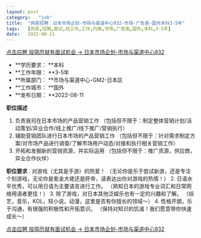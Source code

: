 ```yaml
---
layout:	post
category:	"job"
title:	"网易招聘：日本市场企划-市场与渠道中心932-市场-广告类-国外本科3-5年"
tags:	[网易,招聘,面试,找工作,工作,内推,市场,广告类,国外,本科,3-5年]
date:	2022-08-11
---
```


[点击应聘 投简历就有面试机会 -> 日本市场企划-市场与渠道中心932](http://mobile.bole.netease.com/bole/boleDetail?id=40289&employeeId=346f03c3cda5f04c&key=all)



- **学历要求： **本科
- **工作年限： **3-5年
- **所属部门： **市场与渠道中心-GM2-日本区
- **工作城市： **国外
- **发布日期： **2022-08-11



**职位描述**
1. 负责我司在日本市场的产品营销工作
（包括但不限于：制定整体营销计划/活动策划/异业合作/线上推广/线下推广/营销执行）
2. 辅助营销团队进行日本市场的产品营销工作
（包括但不限于：针对需求制定方案/对市场产品进行调查/了解市场用户动态/对接和执行相关营销工作）
3. 开拓和发掘新的营销资源，并实际运用
（包括但不限于：推广资源，供应商，异业合作伙伴）




**职位要求**
. 对游戏（尤其是手游）的热爱！
（无论你是乐于尝试新游，还是专注个别游戏，无论你是氪金大佬还是肝帝，请表达出你对游戏的热情！）
2. 日语水平优秀，可以用日语为主要语言进行工作。
（熟知日本的游戏专业词汇和日常网络用语者更佳！）
3. 除了游戏，对日本其他泛娱乐也有一定的兴趣和了解。
（综艺，音乐，KOL，轻小说，动漫，这里是否有你擅长的领域～）
4. 性格开朗，乐于沟通，有很强的积极性和开拓意识。
（保持对知识的饥渴！我们愿意带你快速成长～）



[点击应聘 投简历就有面试机会 -> 日本市场企划-市场与渠道中心932](http://mobile.bole.netease.com/bole/boleDetail?id=40289&employeeId=346f03c3cda5f04c&key=all)